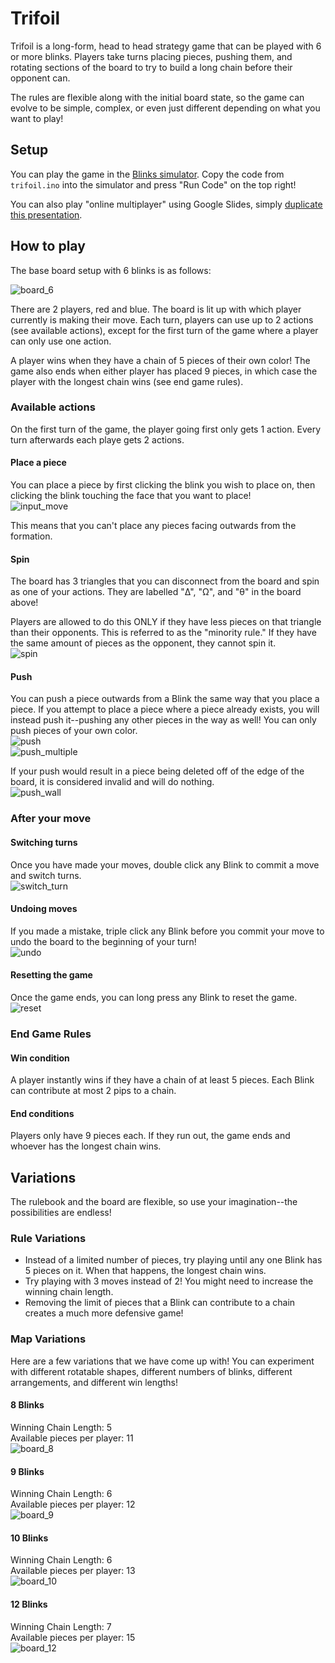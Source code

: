 
# Trifoil

Trifoil is a long-form, head to head strategy game that can be played with 6 or more blinks.
Players take turns placing pieces, pushing them, and rotating sections of the board to try to build a long chain before their opponent can.

The rules are flexible along with the initial board state, so the game can evolve to be simple, complex, or even just different depending on what you want to play!

## Setup

You can play the game in the [Blinks simulator](https://move38.github.io/Blinks-Simulator/).
Copy the code from `trifoil.ino` into the simulator and press "Run Code" on the top right!

You can also play "online multiplayer" using Google Slides, simply [duplicate this presentation](https://docs.google.com/presentation/d/1zNeIM4jhh3tsyYy73fLiq9a-cftgsKfThUjC3I1FVD8/edit?usp=sharing).

## How to play

The base board setup with 6 blinks is as follows:

![board_6](https://github.com/aaronsantiago/trifoil/blob/master/images/board_6.png?raw=true)

There are 2 players, red and blue. The board is lit up with which player currently is making their move.
Each turn, players can use up to 2 actions (see available actions), except for the first turn of the game where a player can only use one action.

A player wins when they have a chain of 5 pieces of their own color!
The game also ends when either player has placed 9 pieces, in which case the player with the longest chain wins (see end game rules).

### Available actions

On the first turn of the game, the player going first only gets 1 action.
Every turn afterwards each playe gets 2 actions.

#### Place a piece

You can place a piece by first clicking the blink you wish to place on, then clicking the blink touching the face that you want to place!  
![input_move](https://github.com/aaronsantiago/trifoil/blob/master/images/input_move.gif?raw=true)

This means that you can't place any pieces facing outwards from the formation.

#### Spin 

The board has 3 triangles that you can disconnect from the board and spin as one of your actions.
They are labelled "Δ", "Ω", and "θ" in the board above!

Players are allowed to do this ONLY if they have less pieces on that triangle than their opponents.
This is referred to as the "minority rule."
If they have the same amount of pieces as the opponent, they cannot spin it.  
![spin](https://github.com/aaronsantiago/trifoil/blob/master/images/spin.gif?raw=true)

#### Push

You can push a piece outwards from a Blink the same way that you place a piece.
If you attempt to place a piece where a piece already exists, you will instead push it--pushing any other pieces in the way as well!
You can only push pieces of your own color.  
![push](https://github.com/aaronsantiago/trifoil/blob/master/images/push.gif?raw=true)  
![push_multiple](https://github.com/aaronsantiago/trifoil/blob/master/images/push_multiple.gif?raw=true)

If your push would result in a piece being deleted off of the edge of the board, it is considered invalid and will do nothing.  
![push_wall](https://github.com/aaronsantiago/trifoil/blob/master/images/push_wall.gif?raw=true)


### After your move

#### Switching turns

Once you have made your moves, double click any Blink to commit a move and switch turns.  
![switch_turn](https://github.com/aaronsantiago/trifoil/blob/master/images/switch_turn.gif?raw=true)

#### Undoing moves

If you made a mistake, triple click any Blink before you commit your move to undo the board to the beginning of your turn!  
![undo](https://github.com/aaronsantiago/trifoil/blob/master/images/undo.gif?raw=true)

#### Resetting the game

Once the game ends, you can long press any Blink to reset the game.  
![reset](https://github.com/aaronsantiago/trifoil/blob/master/images/reset.gif?raw=true)


### End Game Rules
#### Win condition
A player instantly wins if they have a chain of at least 5 pieces.
Each Blink can contribute at most 2 pips to a chain.

#### End conditions
Players only have 9 pieces each. If they run out, the game ends and whoever has the longest chain wins.

## Variations

The rulebook and the board are flexible, so use your imagination--the possibilities are endless!

### Rule Variations

 - Instead of a limited number of pieces, try playing until any one Blink has 5 pieces on it. When that happens, the longest chain wins.
 - Try playing with 3 moves instead of 2! You might need to increase the winning chain length.
 - Removing the limit of pieces that a Blink can contribute to a chain creates a much more defensive game!

### Map Variations

Here are a few variations that we have come up with!
You can experiment with different rotatable shapes, different numbers of blinks, different arrangements, and different win lengths!

#### 8 Blinks

Winning Chain Length: 5  
Available pieces per player: 11   
![board_8](https://github.com/aaronsantiago/trifoil/blob/master/images/board_6.png?raw=true)

#### 9 Blinks

Winning Chain Length: 6  
Available pieces per player: 12  
![board_9](https://github.com/aaronsantiago/trifoil/blob/master/images/board_6.png?raw=true)

#### 10 Blinks

Winning Chain Length: 6   
Available pieces per player: 13  
![board_10](https://github.com/aaronsantiago/trifoil/blob/master/images/board_6.png?raw=true)

#### 12 Blinks

Winning Chain Length: 7  
Available pieces per player: 15  
![board_12](https://github.com/aaronsantiago/trifoil/blob/master/images/board_6.png?raw=true)
